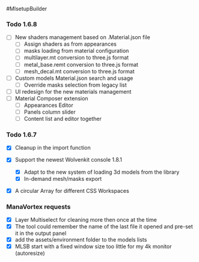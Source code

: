 #MlsetupBuilder

### Todo 1.6.8
- [ ] New shaders management based on .Material.json file
  - [ ] Assign shaders as from appearances
  - [ ] masks loading from material configuration
  - [ ] multilayer.mt conversion to three.js format
  - [ ] metal_base.remt conversion to three.js format
  - [ ] mesh_decal.mt conversion to three.js format
- [ ] Custom models Material.json search and usage
  -[ ] Override masks selection from legacy list
- [ ] UI redesign for the new materials management
- [ ] Material Composer extension
  - [ ] Appearances Editor
  - [ ] Panels column slider
  - [ ] Content list and editor together

### Todo 1.6.7
- [x] Cleanup in the import function
- [x] Support the newest Wolvenkit console 1.8.1
  - [x] Adapt to the new system of loading 3d models from the library
  - [x] In-demand mesh/masks export
- [x] A circular Array for different CSS Workspaces
  
  
### ManaVortex requests
- [x] Layer Multiselect for cleaning more then once at the time
- [x] The tool could remember the name of the last file it opened and pre-set it in the output panel
- [x] add the assets/environment folder to the models lists
- [x] MLSB start with a fixed window size too little for my 4k monitor (autoresize)
